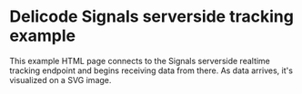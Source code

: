 # Delicode Signals serverside tracking example

This example HTML page connects to the Signals serverside realtime tracking endpoint and begins receiving data from there. As data arrives, it's visualized on a SVG image.
